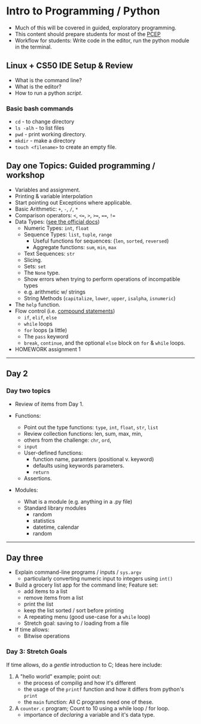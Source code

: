 # Intro to Programming / Python

- Much of this will be covered in guided, exploratory programming.
- This content should prepare students for most of the [PCEP](https://pythoninstitute.org/certification/pcep-certification-entry-level/)
- Workflow for students:  Write code in the editor, run the python module in the terminal. 

## Linux + CS50 IDE Setup & Review

- What is the command line?
- What is the editor?
- How to run a python _script_.

### Basic bash commands

- `cd` -  to change directory
- `ls -alh` - to list files
- `pwd` - print working directory.
- `mkdir` - make a directory
- `touch <filename>` to create an empty file.

## Day one Topics: Guided programming / workshop

- Variables and assignment.
- Printing & variable interpolation
- Start pointing out Exceptions where applicable.
- Basic Arithmetic: `+`, `-`, `/`, `*`
- Comparison operators: `<`, `<=`, `>`, `>=`, `==`, `!=`
- Data Types: ([see the official docs](https://docs.python.org/3/library/stdtypes.html))
    - Numeric Types: `int`, `float`
    - Sequence Types: `list`, `tuple`, `range` 
        - Useful functions for sequences: (`len`, `sorted`, `reversed`)
        - Aggregate functions: `sum`, `min`, `max`
    - Text Sequences: `str`
    - Slicing.
    - Sets: `set`
    - The `None` type.
    - Show errors when trying to perform operations of incompatible types
    - e.g. arithmetic w/ strings
    - String Methods (`capitalize`, `lower`, `upper`, `isalpha`, `isnumeric`)
- The `help` function.
- Flow control (i.e. [compound statements](https://docs.python.org/3/reference/compound_stmts.html#))
    - `if`, `elif`, `else`
    - `while` loops
    - `for` loops (a little)
    - The `pass` keyword
    - `break`, `continue`, and the optional `else` block on `for` & `while` loops.
- HOMEWORK assignment 1

----

## Day 2

### Day two topics

- Review of items from Day 1.
- Functions:
    - Point out the type functions: `type`, `int`, `float`, `str`, `list`
    - Review collection functions: len, sum, max, min,
    - others from the challenge: `chr`, `ord`,
    - `input`
    - User-defined functions:
        - function name, paramters (positional v. keyword)
        - defaults using keywords parameters.
        - `return`
    - Assertions.

- Modules: 
    - What is a module (e.g. anything in a .py file)
    - Standard library modules
        - random
        - statistics
        - datetime, calendar
        - random

----

## Day three

- Explain command-line programs / inputs / `sys.argv`
    - particularly converting numeric input to integers using `int()`
- Build a grocery list app for the command line; Feature set:
    - add items to a list
    - remove items from a list
    - print the list
    - keep the list sorted / sort before printing
    - A repeating menu (good use-case for a `while` loop)
    - Stretch goal: saving to / loading from a file
- If time allows:
    - Bitwise operations 

### Day 3: Stretch Goals

If time allows, do a *gentle* introduction to C; Ideas here include:

1. A "hello world" example; point out:
    - the process of compilig and how it's different
    - the usage of the `printf` function and how it differs from python's `print`
    - the `main` function: All C programs need one of these.
2. A `counter.c` program; Count to 10 using a while loop / for loop.
    - importance of _declaring_ a variable and it's data type.

